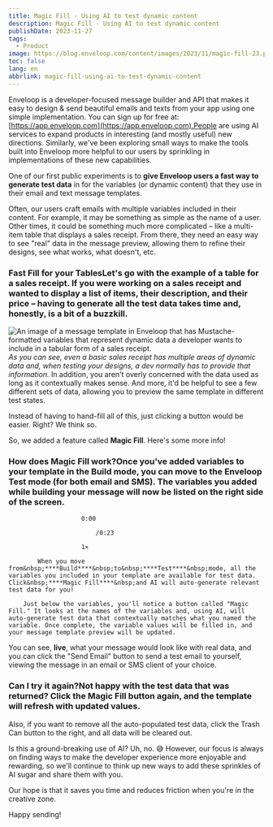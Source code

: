 ```yaml
---
title: Magic Fill - Using AI to test dynamic content
description: Magic Fill - Using AI to test dynamic content
publishDate: 2023-11-27
tags:
  - Product
image: https://blog.enveloop.com/content/images/2023/11/magic-fill-23.png
toc: false
lang: en
abbrlink: magic-fill-using-ai-to-test-dynamic-content
---
```


Enveloop is a developer-focused message builder and API that makes it easy to design &amp; send beautiful emails and texts from your app using one simple implementation. You can sign up for free at: [https://app.enveloop.com](https://app.enveloop.com).People are using AI services to expand products in interesting (and mostly useful) new directions. Similarly, we've been exploring small ways to make the tools built into Enveloop more helpful to our users by sprinkling in implementations of these new capabilities. 

One of our first public experiments is to **give Enveloop users a fast way to generate test data** in for the variables (or dynamic content) that they use in their email and text message templates.

Often, our users craft emails with multiple variables included in their content. For example, it may be something as simple as the name of a user. Other times, it could be something much more complicated –  like a multi-item table that displays a sales receipt. From there, they need an easy way to see "real" data in the message preview, allowing them to refine their designs, see what works, what doesn't, etc.

### Fast Fill for your TablesLet's go with the example of a table for a sales receipt. If you were working on a sales receipt and wanted to display a list of items, their description, and their price – **having to generate all the test data takes time** and, honestly, is a bit of a buzzkill. 

![An image of a message template in Enveloop that has Mustache-formatted variables that represent dynamic data a developer wants to include in a tabular form of a sales receipt.](https://blog.enveloop.com/content/images/2023/11/Screenshot-2023-11-27-at-8.50.43-AM.png)
*As you can see, even a basic sales receipt has multiple areas of dynamic data and, when testing your designs, a dev normally has to provide that information.*
In addition, you aren't overly concerned with the data used as long as it contextually makes sense. And more, it'd be helpful to see a few different sets of data, allowing you to preview the same template in different test states.

Instead of having to hand-fill all of this, just clicking a button would be easier. Right? We think so.

So, we added a feature called **Magic Fill**. Here's some more info!

### How does Magic Fill work?Once you've added variables to your template in the **Build** mode, you can move to the Enveloop **Test** mode (for both email and SMS). The variables you added while building your message will now be listed on the right side of the screen.

                        0:00
                        
                            /0:23

                        1×

            When you move from&nbsp;****Build****&nbsp;to&nbsp;****Test****&nbsp;mode, all the variables you included in your template are available for test data. Click&nbsp;****Magic Fill****&nbsp;and AI will auto-generate relevant test data for you!

        Just below the variables, you'll notice a button called "Magic Fill." It looks at the names of the variables and, using AI, will auto-generate test data that contextually matches what you named the variable. Once complete, the variable values will be filled in, and your message template preview will be updated.

You can see, **live**, what your message would look like with real data, and you can click the "Send Email" button to send a test email to yourself, viewing the message in an email or SMS client of your choice.

### Can I try it again?Not happy with the test data that was returned? Click the **Magic Fill** button again, and the template will refresh with updated values.

Also, if you want to remove all the auto-populated test data, click the Trash Can button to the right, and all data will be cleared out.

Is this a ground-breaking use of AI? Uh, no. 😅 However, our focus is always on finding ways to make the developer experience more enjoyable and rewarding, so we'll continue to think up new ways to add these sprinkles of AI sugar and share them with you.

Our hope is that it saves you time and reduces friction when you're in the creative zone.

Happy sending!

